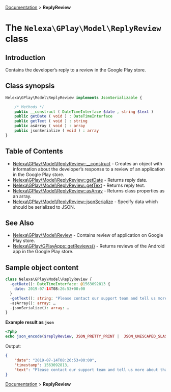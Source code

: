 [Documentation](../../README.md) > **ReplyReview**

# The `Nelexa\GPlay\Model\ReplyReview` class

## Introduction
Contains the developer’s reply to a review in the Google Play store.

## Class synopsis
```php
Nelexa\GPlay\Model\ReplyReview implements JsonSerializable {

    /* Methods */
    public __construct ( DateTimeInterface $date , string $text ) 
    public getDate ( void ) : DateTimeInterface
    public getText ( void ) : string
    public asArray ( void ) : array
    public jsonSerialize ( void ) : array
}
```

## Table of Contents
* [Nelexa\GPlay\Model\ReplyReview::__construct](replyreview.__construct.md) - Creates an object with information about the developer’s response to a review of an application in the Google Play store.
* [Nelexa\GPlay\Model\ReplyReview::getDate](replyreview.getdate.md) - Returns reply date.
* [Nelexa\GPlay\Model\ReplyReview::getText](replyreview.gettext.md) - Returns reply text.
* [Nelexa\GPlay\Model\ReplyReview::asArray](replyreview.asarray.md) - Returns class properties as an array.
* [Nelexa\GPlay\Model\ReplyReview::jsonSerialize](replyreview.jsonserialize.md) - Specify data which should be serialized to JSON.


## See Also
* [Nelexa\GPlay\Model\Review](../Review/README.md) - Contains review of application on Google Play store.
* [Nelexa\GPlay\GPlayApps::getReviews()](../GPlayApps/gplayapps.getreviews.md) - Returns reviews of the Android app in the Google Play store.
## Sample object content
```php
class Nelexa\GPlay\Model\ReplyReview {
  -getDate(): DateTimeInterface: @1563092813 {
    date: 2019-07-14T08:26:53+00:00
  }
  -getText(): string: "Please contact our support team and tell us more about that type of situation: app-maps@support.yandex.ru"
  -asArray(): array: …
  -jsonSerialize(): array: …
}
```
**Example result as `json`**
```php
<?php
echo json_encode($replyReview, JSON_PRETTY_PRINT |  JSON_UNESCAPED_SLASHES | JSON_UNESCAPED_UNICODE | JSON_UNESCAPED_LINE_TERMINATORS);
```
Output:
```json
{
    "date": "2019-07-14T08:26:53+00:00",
    "timestamp": 1563092813,
    "text": "Please contact our support team and tell us more about that type of situation: app-maps@support.yandex.ru"
}
```

[Documentation](../../README.md) > **ReplyReview**
